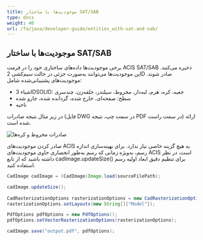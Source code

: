 ```yaml
---
title: موجودیت‌ها با ساختار SAT/SAB
type: docs
weight: 40
url: /fa/java/developer-guide/entities_with-sat-and-sab/
---
```


## **موجودیت‌ها با ساختار SAT/SAB**

برخی موجودیت‌ها داده‌های ساختاری خود را در فرمت ACIS SAT/SAB ذخیره می‌کنند. این موجودیت‌ها می‌توانند به‌صورت جزئی در حالت سیم‌کشی 2D صادر شوند. موجودیت‌های پشتیبانی‌شده شامل:

* اشیاء 3DSOLID: جعبه، کره، هرم، لبه‌دار، مخروط، سیلندر، حلقه‌زن، چندسری
* سطح: صفحه‌ای، خارج شده، گردانده شده، جارو شده
* ناحیه

در زیر مثال نتیجه صادرات (فایل DWG در سمت چپ، نتیجه PDF در سمت راست) ارائه شده است.

![صادرات مخروط و کره‌ها](/cad/_assets/guide/coneAndSpheres.png)

صادر کردن موجودیت‌های ACIS به هیچ گزینه خاصی نیاز ندارد. برای بهینه‌سازی اندازه رسم، به‌ویژه زمانی که رسم به‌طور انحصاری حاوی موجودیت‌های ACIS است، در نظر داشته باشید که از تابع cadImage.updateSize() برای تنظیم دقیق ابعاد اولیه رسم استفاده کنید.

```java
CadImage cadImage = (CadImage)Image.load(sourceFilePath);

cadImage.updateSize();
	
CadRasterizationOptions rasterizationOptions = new CadRasterizationOptions();
rasterizationOptions.setLayouts(new String[]{"Model"});

PdfOptions pdfOptions = new PdfOptions();
pdfOptions.setVectorRasterizationOptions(rasterizationOptions);

cadImage.save("output.pdf", pdfOptions);
```
